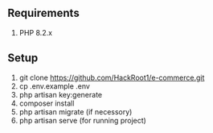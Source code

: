 ## Requirements

1. PHP 8.2.x 


## Setup 

1. git clone https://github.com/HackRoot1/e-commerce.git
2. cp .env.example .env
3. php artisan key:generate
4. composer install
5. php artisan migrate (if necessory)
6. php artisan serve (for running project)
